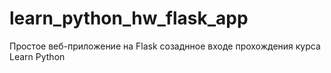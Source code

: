 # learn_python_hw_flask_app
Простое веб-приложение на Flask созаднное входе прохождения курса Learn Python
